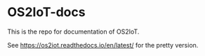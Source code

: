 # OS2IoT-docs

This is the repo for documentation of OS2IoT.

See https://os2iot.readthedocs.io/en/latest/ for the pretty version.
